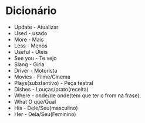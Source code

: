 # Dicionário 

* Update - Atualizar
* Used - usado
* More - Mais
* Less - Menos
* Useful - Úteis
* See you - Te vejo
* Slang - Gíria
* Driver - Motorista
* Movies - Filme/Cinema
* Plays(substantivo) - Peça teatral
* Dishes - Louças/prato(receita)
* Where - onde/de onde(tem que ter o from na frase)
* What O que/Qual
* His - Dele/Seu(masculino)
* Her - Dela/Seu(Feminino)